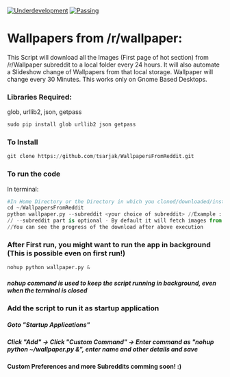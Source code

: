 [![Underdevelopment](https://img.shields.io/badge/Build-UnderDevelopment-red.svg)](https://raw.githubusercontent.com/hyperium/hyper/master/LICENSE)  [![Passing](https://img.shields.io/circleci/project/github/RedSparr0w/node-csgo-parser/master.svg)](https://raw.githubusercontent.com/hyperium/hyper/master/LICENSE)

# Wallpapers from /r/wallpaper:

This Script will download all the Images (First page of hot section) from /r/Wallpaper subreddit to a local folder every 24 hours.
It will also automate a Slideshow change of Wallpapers from that local storage. Wallpaper will change every 30 Minutes.
This works only on Gnome Based Desktops.

### Libraries Required:
glob, urllib2, json, getpass
```python
sudo pip install glob urllib2 json getpass
```
### To Install
```python
git clone https://github.com/tsarjak/WallpapersFromReddit.git
```


### To run the code
In terminal:
```python
#In Home Directory or the Directory in which you cloned/downloaded/installed the script
cd ~/WallpapersFromReddit
python wallpaper.py --subreddit <your choice of subreddit> //Example : python wallpaper.py --subreddit earthporn
// --subreddit part is optional - By default it will fetch images from /r/wallpaper
//You can see the progress of the download after above execution
```

### After First run, you might want to run the app in background (This is possible even on first run!)
```python
nohup python wallpaper.py &
```
##### nohup command is used to keep the script running in background, even when the terminal is closed

### Add the script to run it as startup application

##### Goto "Startup Applications"
##### Click "Add" -> Click "Custom Command" -> Enter command as "nohup python ~/wallpaper.py &", enter name and other details and save


#### Custom Preferences and more Subreddits comming soon! :)
